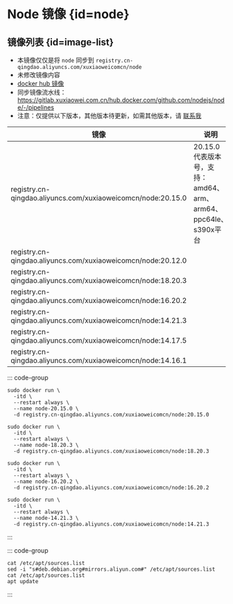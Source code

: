 # Node 镜像 {id=node}

## 镜像列表 {id=image-list}

- 本镜像仅仅是将 `node` 同步到 `registry.cn-qingdao.aliyuncs.com/xuxiaoweicomcn/node`
- 未修改镜像内容
- [docker hub 镜像](https://hub.docker.com/_/node)
- 同步镜像流水线：https://gitlab.xuxiaowei.com.cn/hub.docker.com/github.com/nodejs/node/-/pipelines
- 注意：仅提供以下版本，其他版本待更新，如需其他版本，请 [联系我](../../../guide/website.md)

| 镜像                                                           | 说明                                               |
|--------------------------------------------------------------|--------------------------------------------------|
| registry.cn-qingdao.aliyuncs.com/xuxiaoweicomcn/node:20.15.0 | 20.15.0 代表版本号，支持：amd64、arm、arm64、ppc64le、s390x平台 |
| registry.cn-qingdao.aliyuncs.com/xuxiaoweicomcn/node:20.12.0 |                                                  |
| registry.cn-qingdao.aliyuncs.com/xuxiaoweicomcn/node:18.20.3 |                                                  |
| registry.cn-qingdao.aliyuncs.com/xuxiaoweicomcn/node:16.20.2 |                                                  |
| registry.cn-qingdao.aliyuncs.com/xuxiaoweicomcn/node:14.21.3 |                                                  |
| registry.cn-qingdao.aliyuncs.com/xuxiaoweicomcn/node:14.17.5 |                                                  |
| registry.cn-qingdao.aliyuncs.com/xuxiaoweicomcn/node:14.16.1 |                                                  |

::: code-group

```shell [20.x]
sudo docker run \
  -itd \
  --restart always \
  --name node-20.15.0 \
  -d registry.cn-qingdao.aliyuncs.com/xuxiaoweicomcn/node:20.15.0
```

```shell [18.x]
sudo docker run \
  -itd \
  --restart always \
  --name node-18.20.3 \
  -d registry.cn-qingdao.aliyuncs.com/xuxiaoweicomcn/node:18.20.3
```

```shell [16.x]
sudo docker run \
  -itd \
  --restart always \
  --name node-16.20.2 \
  -d registry.cn-qingdao.aliyuncs.com/xuxiaoweicomcn/node:16.20.2
```

```shell [14.x]
sudo docker run \
  -itd \
  --restart always \
  --name node-14.21.3 \
  -d registry.cn-qingdao.aliyuncs.com/xuxiaoweicomcn/node:14.21.3
```

:::

::: code-group

```shell [使用阿里云镜像]
cat /etc/apt/sources.list
sed -i "s#deb.debian.org#mirrors.aliyun.com#" /etc/apt/sources.list
cat /etc/apt/sources.list
apt update
```

:::

<style>

._image_registry_cn-qingdao_aliyuncs_com_xuxiaoweicomcn_node table tr th:nth-child(1), 
._image_registry_cn-qingdao_aliyuncs_com_xuxiaoweicomcn_node table tr td:nth-child(1) {
    min-width: 450px;
}

._image_registry_cn-qingdao_aliyuncs_com_xuxiaoweicomcn_node table tr th:nth-child(2), 
._image_registry_cn-qingdao_aliyuncs_com_xuxiaoweicomcn_node table tr td:nth-child(2) {
    min-width: 490px;
}

</style>